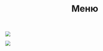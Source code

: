 ﻿---
layout: default
title: Меню
position: 4
categories: 
tags: 
---

![](8-1-Menyu.png)

![](8-2-Poisk-po-menyu.png)

 

